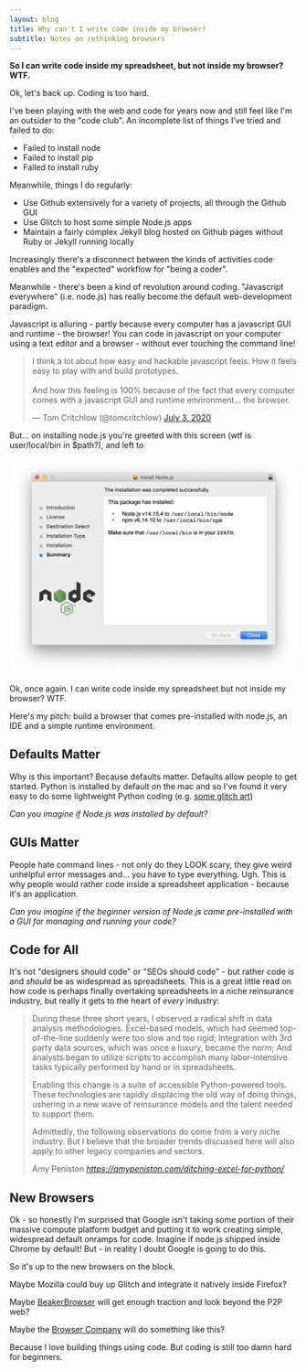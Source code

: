 ```yaml
---
layout: blog
title: Why can't I write code inside my browser?
subtitle: Notes on rethinking browsers
---
```


**So I can write code inside my spreadsheet, but not inside my browser? WTF.**

Ok, let's back up. Coding is too hard.

I've been playing with the web and code for years now and still feel like I'm an outsider to the "code club". An incomplete list of things I've tried and failed to do:

- Failed to install node
- Failed to install pip
- Failed to install ruby

Meanwhile, things I do regularly:

- Use Github extensively for a variety of projects, all through the Github GUI
- Use Glitch to host some simple Node.js apps
- Maintain a fairly complex Jekyll blog hosted on Github pages without Ruby or Jekyll running locally

Increasingly there's a disconnect between the kinds of activities code enables and the "expected" workflow for "being a coder".

Meanwhile - there's been a kind of revolution around coding. "Javascript everywhere" (i.e. node.js) has really become the default web-development paradigm.

Javascript is alluring - partly because every computer has a javascript GUI and runtime - the browser! You can code in javascript on your computer using a text editor and a browser - without ever touching the command line!

<blockquote class="twitter-tweet"><p lang="en" dir="ltr">I think a lot about how easy and hackable javascript feels. How it feels easy to play with and build prototypes.<br><br>And how this feeling is 100% because of the fact that every computer comes with a javascript GUI and runtime environment... the browser.</p>&mdash; Tom Critchlow (@tomcritchlow) <a href="https://twitter.com/tomcritchlow/status/1278878761681686530?ref_src=twsrc%5Etfw">July 3, 2020</a></blockquote> <script async src="https://platform.twitter.com/widgets.js" charset="utf-8"></script>

But... on installing node.js you're greeted with this screen (wtf is user/local/bin in $path?), and left to 

![](/images/node-install.png)

Ok, once again. I can write code inside my spreadsheet but not inside my browser? WTF.

Here's my pitch: build a browser that comes pre-installed with node.js, an IDE and a simple runtime environment.

## Defaults Matter

Why is this important? Because defaults matter. Defaults allow people to get started. Python is installed by default on the mac and so I've found it very easy to do some lightweight Python coding (e.g. [some glitch art](https://tomcritchlow.com/2017/11/07/privacy-glitch/))

*Can you imagine if Node.js was installed by default?*

## GUIs Matter

People hate command lines - not only do they LOOK scary, they give weird unhelpful error messages and... you have to type everything. Ugh. This is why people would rather code inside a spreadsheet application - because it's an application.

*Can you imagine if the beginner version of Node.js came pre-installed with a GUI for managing and running your code?*

## Code for All

It's not "designers should code" or "SEOs should code" - but rather code *is* and *should* be as widespread as spreadsheets. This is a great little read on how code is perhaps finally overtaking spreadsheets in a niche reinsurance industry, but really it gets to the heart of *every* industry:

<blockquote class="quoteback" darkmode="" data-title="Ditching%20Excel%20for%20Python%20-%20Lessons%20Learned%20from%20a%20Legacy%20Industry%20-%20Amy%20Peniston" data-author="Amy Peniston" cite="https://amypeniston.com/ditching-excel-for-python/">
<p>During these three short years, I observed a radical shift in data analysis methodologies. Excel-based models, which had seemed top-of-the-line suddenly were too slow and too rigid; Integration with 3rd party data sources, which was once a luxury, became the norm; And analysts began to utilize scripts to accomplish many labor-intensive tasks typically performed by hand or in spreadsheets.</p>

<p>Enabling this change is a suite of accessible Python-powered tools. These technologies are rapidly displacing the old way of doing things, ushering in a new wave of reinsurance models and the talent needed to support them.</p>

<p>Admittedly, the following observations do come from a very niche industry. But I believe that the broader trends discussed here will also apply to other legacy companies and sectors.</p>
<footer>Amy Peniston <cite><a href="https://amypeniston.com/ditching-excel-for-python/">https://amypeniston.com/ditching-excel-for-python/</a></cite></footer>
</blockquote>
<script note="" src="https://cdn.jsdelivr.net/gh/Blogger-Peer-Review/quotebacks@1/quoteback.js"></script>

## New Browsers

Ok - so honestly I'm surprised that Google isn't taking some portion of their massive compute platform budget and putting it to work creating simple, widespread default onramps for code. Imagine if node.js shipped inside Chrome by default! But - in reality I doubt Google is going to do this.

So it's up to the new browsers on the block.

Maybe Mozilla could buy up Glitch and integrate it natively inside Firefox?

Maybe [BeakerBrowser](https://beakerbrowser.com/) will get enough traction and look beyond the P2P web?

Maybe the [Browser Company](https://thebrowser.company/) will do something like this?

Because I love building things using code. But coding is still too damn hard for beginners.
